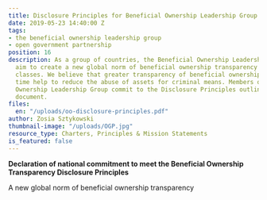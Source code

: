 ```yaml
---
title: Disclosure Principles for Beneficial Ownership Leadership Group
date: 2019-05-23 14:40:00 Z
tags:
- the beneficial ownership leadership group
- open government partnership
position: 16
description: As a group of countries, the Beneficial Ownership Leadership Group will
  aim to create a new global norm of beneficial ownership transparency across asset
  classes. We believe that greater transparency of beneficial ownership will over
  time help to reduce the abuse of assets for criminal means. Members of the Beneficial
  Ownership Leadership Group commit to the Disclosure Principles outlined in this
  document.
files:
  en: "/uploads/oo-disclosure-principles.pdf"
author: Zosia Sztykowski
thumbnail-image: "/uploads/OGP.jpg"
resource_type: Charters, Principles & Mission Statements
is_featured: false
---
```


**Declaration of national commitment to meet the Beneficial Ownership Transparency Disclosure Principles**

A new global norm of beneficial ownership transparency
